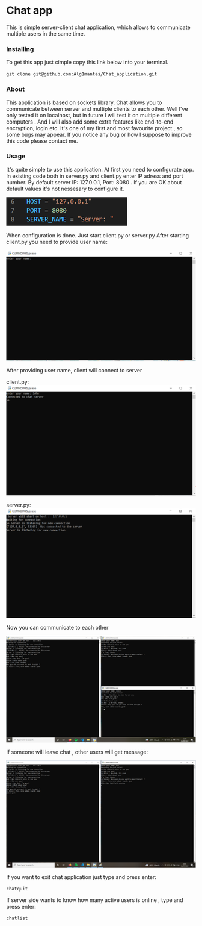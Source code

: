 # Chat app
This is simple server-client chat application, which allows to communicate multiple users in the same time.
### Installing
To get this app just cimple copy this link below into your terminal.
```
git clone git@github.com:Alg1mantas/Chat_application.git
```

### About
This application is based on sockets library.  Chat allows you to communicate between server and multiple clients to each other. Well I've only tested it on localhost, but in future I will test it on multiple different computers . And I will also add some extra features like end-to-end encryption, login etc. It's one of my first and most favourite project , so some bugs may appear. If you notice any bug or how I suppose to improve this code please contact me.

### Usage 
It's quite simple to use this application. At first you need to configurate app. In existing code both in server.py and client.py enter IP adress and port number. By default server IP: 127.0.0.1, Port: 8080 . If you are OK about default values it's not nessesary to configure it.

![My Image](images/Server_configuration.PNG)

When configuration is done. Just start client.py or server.py After starting client.py you need to provide user name:

![My Image](images/Client_start.PNG)

After providing user name, client will connect to server

client.py:
![My Image](images/Client_connected.PNG)

server.py:
![My Image](images/Server_connected.PNG)

Now you can communicate to each other

![My Image](images/dialogue.png)

If someone will leave chat , other users will get message:

![My Image](images/user_left_session.png)

If you want to exit chat application just type and press enter:

```
chatquit
```
If server side wants to know how many active users is online , type and press enter:

```
chatlist
```
